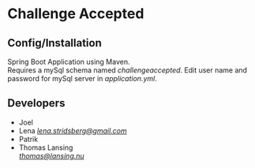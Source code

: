 # Challenge Accepted

## Config/Installation

Spring Boot Application using Maven.  
Requires a mySql schema named *challengeaccepted*. Edit user name and password for mySql server in *application.yml*.

## Developers
- Joel
- Lena
*lena.stridsberg@gmail.com*
- Patrik
- Thomas Lansing  
*thomas@lansing.nu*